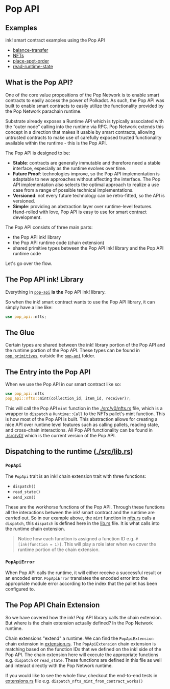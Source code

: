 # Pop API

## Examples
ink! smart contract examples using the Pop API
- [balance-transfer](./examples/balance-transfer/)
- [NFTs](./examples/nfts/)
- [place-spot-order](./examples/place-spot-order/)
- [read-runtime-state](./examples/read-runtime-state/)

## What is the Pop API?

One of the core value propositions of the Pop Network is to enable smart contracts to easily access the power of Polkadot. As such, the Pop API was built to enable smart contracts to easily utilize the functionality provided by the Pop Network parachain runtime.

Substrate already exposes a Runtime API which is typically associated with the “outer node” calling into the runtime via RPC. Pop Network extends this concept in a direction that makes it usable by smart contracts, allowing untrusted contracts to make use of carefully exposed trusted functionality available within the runtime - this is the Pop API.

The Pop API is designed to be:
- **Stable**: contracts are generally immutable and therefore need a stable interface, especially as the runtime evolves over time.
- **Future Proof**: technologies improve, so the Pop API implementation is adaptable to new approaches without affecting the interface. The Pop API implementation also selects the optimal approach to realize a use case from a range of possible technical implementations.
- **Versioned**: not every future technology can be retro-fitted, so the API is versioned.
- **Simple**: providing an abstraction layer over runtime-level features. Hand-rolled with love, Pop API is easy to use for smart contract development.

The Pop API consists of three main parts:
- the Pop API ink! library
- the Pop API runtime code (chain extension)
- shared primitive types between the Pop API ink! library and the Pop API runtime code

Let's go over the flow.

## The Pop API ink! Library
Everything in [`pop-api`](./src/) **is the** Pop API ink! library.

So when the ink! smart contract wants to use the Pop API library, it can simply have a line like:
```rust
use pop_api::nfts;
```

## The Glue

Certain types are shared between the ink! library portion of the Pop API and the runtime portion of the Pop API. These types can be found in [`pop_primitives`](../primitives/src/), outside the [`pop-api`](./src/) folder.

## The Entry into the Pop API

When we use the Pop API in our smart contract like so:
```rust
use pop_api::nfts
pop_api::nfts::mint(collection_id, item_id, receiver)?;
```

This will call the Pop API `mint` function in the [./src/v0/nfts.rs](./src/v0/nfts.rs) file, which is a wrapper to `dispatch` a `Runtime::Call` to the NFTs pallet's mint function. This is how most of the Pop API is built. This abstraction allows for creating a nice API over runtime level features such as calling pallets, reading state, and cross-chain interactions. All Pop API functionality can be found in [./src/v0/](./src/v0/) which is the current version of the Pop API.


## Dispatching to the runtime ([./src/lib.rs](./src/lib.rs))

### `PopApi` 
The `PopApi` trait is an ink! chain extension trait with three functions:
- `dispatch()`
- `read_state()`
- `send_xcm()`

These are the workhorse functions of the Pop API. Through these functions all the interactions between the ink! smart contract and the runtime are carried out. So in our example above, the `mint` function in [nfts.rs](./src/v0/nfts.rs) calls a `dispatch`, this `dispatch` is defined here in the [lib.rs](./src/lib.rs) file. It is what calls into the runtime chain extension.

> Notice how each function is assigned a function ID e.g. `#[ink(function = 1)]`. This will play a role later when we cover the runtime portion of the chain extension.

### `PopApiError`
When Pop API calls the runtime, it will either receive a successful result or an encoded error. `PopApiError` translates the encoded error into the appropriate module error according to the index that the pallet has been configured to.

## The Pop API Chain Extension

So we have covered how the ink! Pop API library calls the chain extension. But where is the chain extension actually defined? In the Pop Network runtime.

Chain extensions "extend" a runtime. We can find the `PopApiExtension` chain extension in [extension.rs](../runtime/devnet/src/extensions.rs). The `PopApiExtension` chain extension is matching based on the function IDs that we defined on the ink! side of the Pop API. The chain extension here will execute the appropriate functions e.g. `dispatch` or `read_state`. These functions are defined in this file as well and interact directly with the Pop Network runtime.

If you would like to see the whole flow, checkout the end-to-end tests in [extensions.rs](../runtime/devnet/src/extensions.rs) file e.g. `dispatch_nfts_mint_from_contract_works()`